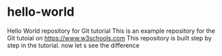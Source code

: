 # hello-world
Hello World repository for Git tutorial
This is an example repository for the Git tutoial on https://www.w3schools.com
This repository is built step by step in the tutorial.
now let s see the difference
